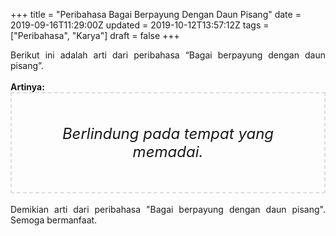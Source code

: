 +++
title = "Peribahasa Bagai Berpayung Dengan Daun Pisang"
date = 2019-09-16T11:29:00Z
updated = 2019-10-12T13:57:12Z
tags = ["Peribahasa", "Karya"]
draft = false
+++

<div dir="ltr" style="text-align: left;" trbidi="on"><div style="text-align: justify;">Berikut ini adalah arti dari peribahasa “Bagai berpayung dengan daun pisang”.</div><br /><div style="text-align: justify;"><b>Artinya:</b></div><div style="border: 2px dashed #ddd; font-size: 24px; height: auto; margin: 0 auto; padding: 50px; text-align: center; width: auto;"><i>Berlindung pada tempat yang memadai.</i></div><div style="text-align: justify;"><br /></div><div style="text-align: justify;">Demikian arti dari peribahasa "Bagai berpayung dengan daun pisang". Semoga bermanfaat.</div></div>
